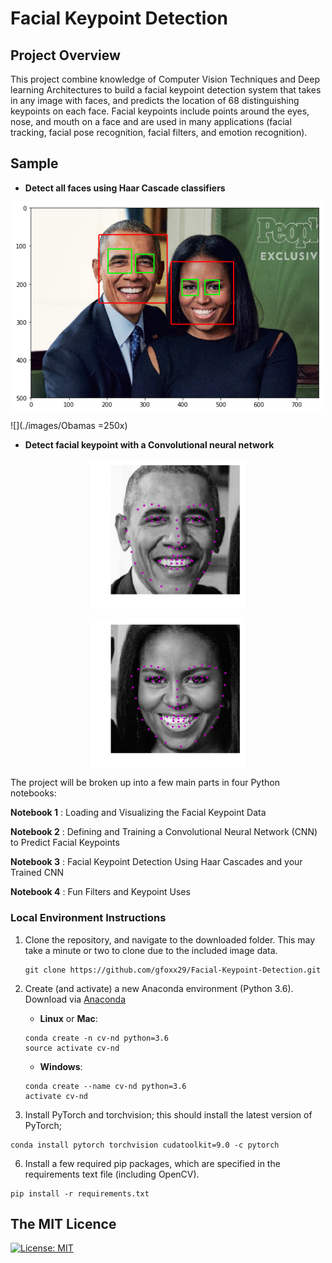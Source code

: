 # Facial Keypoint Detection

## Project Overview

This project combine knowledge of Computer Vision Techniques and Deep learning Architectures to build a facial keypoint detection system that takes in any image with faces, and predicts the location of 68 distinguishing keypoints on each face. Facial keypoints include points around the eyes, nose, and mouth on a face and are used in many applications (facial tracking, facial pose recognition, facial filters, and emotion recognition).

## Sample
+ **Detect all faces using Haar Cascade classifiers**
<p align="center"> <img src="images/Obamas.png" align="middle" alt="drawing" width="500px"> </p> 
![](./images/Obamas =250x)

+ **Detect facial keypoint with a Convolutional neural network**
<p align="center"> <img src="images/barack.png" align="middle" alt="drawing" width="250px"> </p>

<p align="center"> <img src="images/michelle.png" align="middle" alt="drawing" width="250px"> </p>

The project will be broken up into a few main parts in four Python notebooks:

__Notebook 1__ : Loading and Visualizing the Facial Keypoint Data

__Notebook 2__ : Defining and Training a Convolutional Neural Network (CNN) to Predict Facial Keypoints

__Notebook 3__ : Facial Keypoint Detection Using Haar Cascades and your Trained CNN

__Notebook 4__ : Fun Filters and Keypoint Uses

### Local Environment Instructions

1. Clone the repository, and navigate to the downloaded folder. This may take a minute or two to clone due to the included image data.
	```
	git clone https://github.com/gfoxx29/Facial-Keypoint-Detection.git
	```
2. Create (and activate) a new Anaconda environment (Python 3.6).
Download via [Anaconda](https://www.anaconda.com/distribution/)

	- __Linux__ or __Mac__: 
	```
	conda create -n cv-nd python=3.6
	source activate cv-nd
	```
	- __Windows__: 
	```
	conda create --name cv-nd python=3.6
	activate cv-nd
	```

3. Install PyTorch and torchvision; this should install the latest version of PyTorch;
```
conda install pytorch torchvision cudatoolkit=9.0 -c pytorch
```
6. Install a few required pip packages, which are specified in the requirements text file (including OpenCV).
```
pip install -r requirements.txt
```

## The MIT Licence
[![License: MIT](https://img.shields.io/badge/License-MIT-yellow.svg)](https://opensource.org/licenses/MIT)
